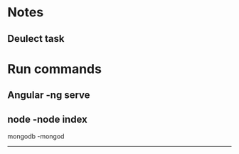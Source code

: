 # Notes

Deulect task
----------------
Run commands
====================
Angular -ng serve
----------------
node    -node index
----------------

mongodb -mongod

--------------
